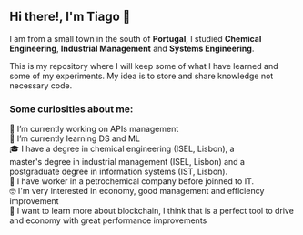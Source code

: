 ## Hi there!, I'm Tiago 👋

I am from a small town in the south of **Portugal**, I studied **Chemical Engineering**, **Industrial Management** and **Systems Engineering**.

This is my repository where I will keep some of what I have learned and some of my experiments. My idea is to store and share knowledge not necessary code.

### Some curiosities about me:
🔬 I’m currently working on APIs management  
🌱 I’m currently learning DS and ML  
🎓 I have a degree in chemical engineering (ISEL, Lisbon), a  
‎‎‎‎‎‎‎‎‎‎‎‎master's degree in industrial management (ISEL, Lisbon) and a   
‎‎‎‎‎‎‎‎‎‎‎‎postgraduate degree in information systems (IST, Lisbon).   
🔧 I have worker in a petrochemical company before joinned to IT.   
🤓 I'm very interested in economy, good management and efficiency improvement  
🔭 I want to learn more about blockchain, I think that is a perfect tool to drive and economy with great performance improvements 

<!--
**TiagoSRodrigues/TiagoSRodrigues** is a ✨ _special_ ✨ repository because its `README.md` (this file) appears on your GitHub profile.

Here are some ideas to get you started:

- 🔭 I’m currently working on ...
- 🌱 I’m currently learning ...
- 👯 I’m looking to collaborate on ...
- 🤔 I’m looking for help with ...
- 💬 Ask me about ...
- 📫 How to reach me: ...
- 😄 Pronouns: ...
- ⚡ Fun fact: ...
-->




